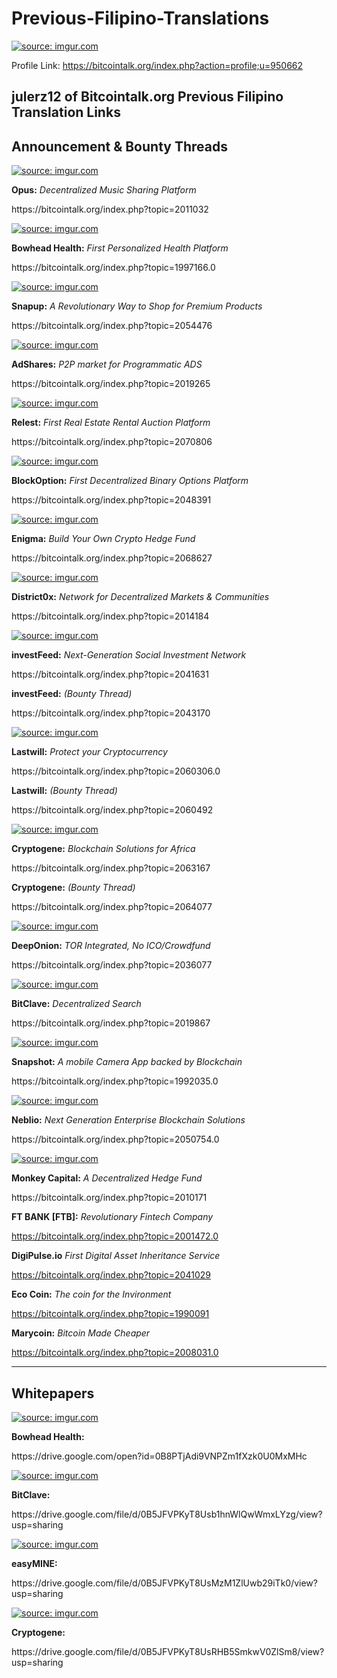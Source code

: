 # Previous-Filipino-Translations
<a href="http://imgur.com/WSwJGG6"><img src="http://i.imgur.com/WSwJGG6.jpg" title="source: imgur.com" /></a>

Profile Link: https://bitcointalk.org/index.php?action=profile;u=950662

julerz12 of Bitcointalk.org Previous Filipino Translation Links
----------------------------------------------------------------------
Announcement & Bounty Threads
----------------------------------------------------------------------
<a href="http://imgur.com/fUx7ZWx"><img src="http://i.imgur.com/fUx7ZWx.png" title="source: imgur.com" /></a>
<p><b>Opus:</b> <i>Decentralized Music Sharing Platform</i><p>https://bitcointalk.org/index.php?topic=2011032
<p><a href="http://imgur.com/hJQrlVk"><img src="http://i.imgur.com/hJQrlVk.png" title="source: imgur.com" /></a>
<p><b>Bowhead Health:</b> <i>First Personalized Health Platform</i><p>https://bitcointalk.org/index.php?topic=1997166.0
<p><a href="http://imgur.com/ju311m5"><img src="http://i.imgur.com/ju311m5.png" title="source: imgur.com" /></a>
<p><b>Snapup:</b> <i>A Revolutionary Way to Shop for Premium Products</i><p>https://bitcointalk.org/index.php?topic=2054476
<p><a href="http://imgur.com/L2FqFuY"><img src="http://i.imgur.com/L2FqFuY.jpg" title="source: imgur.com" /></a>
<p><b>AdShares:</b> <i>P2P market for Programmatic ADS</i><p>https://bitcointalk.org/index.php?topic=2019265
<p><a href="http://imgur.com/ovFTq4t"><img src="http://i.imgur.com/ovFTq4t.jpg" title="source: imgur.com" /></a>
<p><b>Relest:</b> <i>First Real Estate Rental Auction Platform</i><p>https://bitcointalk.org/index.php?topic=2070806
<p><a href="http://imgur.com/oZUOVXt"><img src="http://i.imgur.com/oZUOVXt.png" title="source: imgur.com" /></a>
<p><b>BlockOption:</b> <i>First Decentralized Binary Options Platform</i><p>https://bitcointalk.org/index.php?topic=2048391
<p><a href="http://imgur.com/K3dJaSO"><img src="http://i.imgur.com/K3dJaSO.jpg" title="source: imgur.com" /></a>
<p><b>Enigma:</b> <i>Build Your Own Crypto Hedge Fund</i><p>https://bitcointalk.org/index.php?topic=2068627
<p><a href="http://imgur.com/gklgcEX"><img src="http://i.imgur.com/gklgcEX.png" title="source: imgur.com" /></a>
<p><b>District0x:</b> <i>Network for Decentralized Markets & Communities</i><p>https://bitcointalk.org/index.php?topic=2014184
<p><a href="http://imgur.com/cuS7HrK"><img src="http://i.imgur.com/cuS7HrK.png" title="source: imgur.com" /></a>
<p><b>investFeed:</b> <i>Next-Generation Social Investment Network</i><p>https://bitcointalk.org/index.php?topic=2041631
<p><b>investFeed:</b> <i>(Bounty Thread)</i><p>https://bitcointalk.org/index.php?topic=2043170
<p><a href="http://imgur.com/yhvsmV9"><img src="http://i.imgur.com/yhvsmV9.png" title="source: imgur.com" /></a>
<p><b>Lastwill:</b> <i>Protect your Cryptocurrency</i><p>https://bitcointalk.org/index.php?topic=2060306.0
<p><b>Lastwill:</b> <i>(Bounty Thread)</i><p>https://bitcointalk.org/index.php?topic=2060492
<p><a href="http://imgur.com/OHNkgvG"><img src="http://i.imgur.com/OHNkgvG.png" title="source: imgur.com" /></a>
<p><b>Cryptogene:</b> <i>Blockchain Solutions for Africa</i><p>https://bitcointalk.org/index.php?topic=2063167
<p><b>Cryptogene:</b> <i>(Bounty Thread)</i><p>https://bitcointalk.org/index.php?topic=2064077
<p><a href="http://imgur.com/50degAc"><img src="http://i.imgur.com/50degAc.png" title="source: imgur.com" /></a>
<p><b>DeepOnion:</b> <i>TOR Integrated, No ICO/Crowdfund</i><p>https://bitcointalk.org/index.php?topic=2036077
<p><a href="http://imgur.com/y1q0eOU"><img src="http://i.imgur.com/y1q0eOU.png" title="source: imgur.com" /></a>
<p><b>BitClave:</b> <i>Decentralized Search</i><p>https://bitcointalk.org/index.php?topic=2019867
<p><a href="http://imgur.com/v7RkEGz"><img src="http://i.imgur.com/v7RkEGz.png" title="source: imgur.com" /></a>
<p><b>Snapshot:</b> <i>A mobile Camera App backed by Blockchain</i><p>https://bitcointalk.org/index.php?topic=1992035.0
<p><a href="http://imgur.com/6qRE9Vz"><img src="http://i.imgur.com/6qRE9Vz.png" title="source: imgur.com" /></a>
<p><b>Neblio:</b> <i>Next Generation Enterprise Blockchain Solutions</i><p>https://bitcointalk.org/index.php?topic=2050754.0
<p><a href="http://imgur.com/On8HvkV"><img src="http://i.imgur.com/On8HvkV.png" title="source: imgur.com" /></a>
<p><b>Monkey Capital:</b> <i>A Decentralized Hedge Fund</i><p>https://bitcointalk.org/index.php?topic=2010171

<b>FT BANK [FTB]:</b> <i>Revolutionary Fintech Company</i><p>https://bitcointalk.org/index.php?topic=2001472.0

<b>DigiPulse.io</b> <i>First Digital Asset Inheritance Service</i><p>https://bitcointalk.org/index.php?topic=2041029

<b>Eco Coin:</b> <i>The coin for the Invironment</i><p>https://bitcointalk.org/index.php?topic=1990091

<b>Marycoin:</b> <i>Bitcoin Made Cheaper</i><p>https://bitcointalk.org/index.php?topic=2008031.0

-----------------------------------------------------------------------
Whitepapers
-----------------------------------------------------------------------
<p><a href="http://imgur.com/hJQrlVk"><img src="http://i.imgur.com/hJQrlVk.png" title="source: imgur.com" /></a>
<p><b>Bowhead Health:</b><p>https://drive.google.com/open?id=0B8PTjAdi9VNPZm1fXzk0U0MxMHc
<p><a href="http://imgur.com/y1q0eOU"><img src="http://i.imgur.com/y1q0eOU.png" title="source: imgur.com" /></a>
<p><b>BitClave:</b><p>https://drive.google.com/file/d/0B5JFVPKyT8Usb1hnWlQwWmxLYzg/view?usp=sharing
<p><a href="http://imgur.com/99nNX1f"><img src="http://i.imgur.com/99nNX1f.png" title="source: imgur.com" /></a>
<p><b>easyMINE:</b><p>https://drive.google.com/file/d/0B5JFVPKyT8UsMzM1ZlUwb29iTk0/view?usp=sharing
<p><a href="http://imgur.com/OHNkgvG"><img src="http://i.imgur.com/OHNkgvG.png" title="source: imgur.com" /></a>
<p><b>Cryptogene:</b><p>https://drive.google.com/file/d/0B5JFVPKyT8UsRHB5SmkwV0ZlSm8/view?usp=sharing
